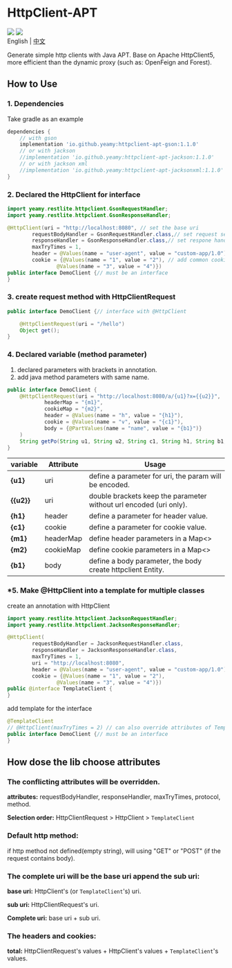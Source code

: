 # HttpClient-APT
[![](https://img.shields.io/badge/platform-Java1.8+-red)](https://developer.android.com/reference/android/database/sqlite/SQLiteDatabase) [![](https://img.shields.io/github/license/Yeamy/httpclient-apt)](https://github.com/Yeamy/httpclient-apt/blob/master/LICENSE)  
English | [中文](README-CN.md)

Generate simple http clients with Java APT. Base on Apache HttpClient5, more efficient than the dynamic proxy (such as: OpenFeign and Forest).

## How to Use
### 1. Dependencies
Take gradle as an example
```gradle
dependencies {
    // with gson
    implementation 'io.github.yeamy:httpclient-apt-gson:1.1.0'
    // or with jackson
    //implementation 'io.github.yeamy:httpclient-apt-jackson:1.1.0'
    // or with jackson xml
    //implementation 'io.github.yeamy:httpclient-apt-jacksonxml:1.1.0'
}
```

### 2. Declared the HttpClient for interface

```java
import yeamy.restlite.httpclient.GsonRequestHandler;
import yeamy.restlite.httpclient.GsonResponseHandler;

@HttpClient(uri = "http://localhost:8080", // set the base uri
        requestBodyHandler = GsonRequestHandler.class,// set request serialize adapter
        responseHandler = GsonResponseHandler.class,// set respone handler
        maxTryTimes = 1,
        header = @Values(name = "user-agent", value = "custom-app/1.0"), // add common header
        cookie = {@Values(name = "1", value = "2"), // add common cookie
                @Values(name = "3", value = "4")})
public interface DemoClient {// must be an interface
}
```

### 3. create request method with HttpClientRequest

```java
public interface DemoClient {// interface with @HttpClient

    @HttpClientRequest(uri = "/hello")
    Object get();
}
```

### 4. Declared variable (method parameter)

1. declared parameters with brackets in annotation.
2. add java method parameters with same name.

```java
public interface DemoClient {
    @HttpClientRequest(uri = "http://localhost:8080/a/{u1}?x={{u2}}",
            headerMap = "{m1}",
            cookieMap = "{m2}",
            header = @Values(name = "h", value = "{h1}"),
            cookie = @Values(name = "v", value = "{c1}"),
            body = {@PartValues(name = "name", value = "{b1}")}
    )
    String getPo(String u1, String u2, String c1, String h1, String b1, Map<?, String> m1, Map<String, String> m2);
}
```

| variable   | Attribute | Usage                                                             |
|------------|-----------|-------------------------------------------------------------------|
| **{u1}**   | uri       | define a parameter for uri, the param will be encoded.            |
| **{{u2}}** | uri       | double brackets keep the parameter without url encoded (uri only). |
| **{h1}**   | header    | define a parameter for header value.                              |
| **{c1}**   | cookie    | define a parameter for cookie value.                              |
| **{m1}**   | headerMap | define header parameters in a Map<>                               |
| **{m2}**   | cookieMap | define cookie parameters in a Map<>                               |
| **{b1}**   | body      | define a body parameter, the body create httpclient Entity.       |

### *5. Make @HttpClient into a template for multiple classes

create an annotation with HttpClient

```java
import yeamy.restlite.httpclient.JacksonRequestHandler;
import yeamy.restlite.httpclient.JacksonResponseHandler;

@HttpClient(
        requestBodyHandler = JacksonRequestHandler.class,
        responseHandler = JacksonResponseHandler.class,
        maxTryTimes = 1,
        uri = "http://localhost:8080",
        header = @Values(name = "user-agent", value = "custom-app/1.0"),
        cookie = {@Values(name = "1", value = "2"),
                @Values(name = "3", value = "4")})
public @interface TemplateClient {
}
```

add template for the interface

```java
@TemplateClient
// @HttpClient(maxTryTimes = 2) // can also override attributes of TemplateClient
public interface DemoClient {// must be an interface
}
```

## How dose the lib choose attributes

### The conflicting attributes will be overridden.

**attributes:** requestBodyHandler, responseHandler, maxTryTimes, protocol, method.

**Selection order:** HttpClientRequest > HttpClient > `TemplateClient`

### Default http method:

if http method not defined(empty string), will using "GET" or "POST" (if the request contains body).

### The complete uri will be the base uri append the sub uri:

**base uri:** HttpClient's (or `TemplateClient`'s) uri.

**sub uri:** HttpClientRequest's uri.

**Complete uri:** base uri + sub uri.

### The headers and cookies:

**total:**  HttpClientRequest's values + HttpClient's values + `TemplateClient`'s values.